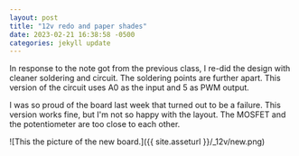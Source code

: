 ```yaml
---
layout: post
title: "12v redo and paper shades"
date: 2023-02-21 16:38:58 -0500
categories: jekyll update
---
```


In response to the note got from the previous class, I re-did the design with cleaner soldering and circuit. The soldering points are further apart. This version of the circuit uses A0 as the input and 5 as PWM output.

I was so proud of the board last week that turned out to be a failure. This version works fine, but I'm not so happy with the layout. The MOSFET and the potentiometer are too close to each other.

![This the picture of the new board.]({{ site.asseturl }}/\_12v/new.png)
